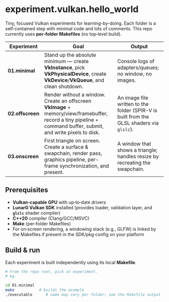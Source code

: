 # experiment.vulkan.hello\_world

Tiny, focused Vulkan experiments for learning-by-doing. Each folder is a 
self‑contained step with minimal code and lots of comments. This repo
currently uses **per‑folder Makefiles** (no top‑level build).

| Experiment       | Goal                                                                                                                                                           | Output                                                                                   |
| ---------------- | -------------------------------------------------------------------------------------------------------------------------------------------------------------- | ---------------------------------------------------------------------------------------- |
| **01.minimal**   | Stand up the absolute minimum — create **VkInstance**, pick **VkPhysicalDevice**, create **VkDevice**/**VkQueue**, and clean shutdown.                         | Console logs of adapters/queues; no window, no images.                                   |
| **02.offscreen** | Render without a window. Create an offscreen **VkImage** + memory/view/framebuffer, record a tiny pipeline + command buffer, submit, and write pixels to disk. | An image file written to the folder (SPIR-V is built from the GLSL shaders via `glslc`). |
| **03.onscreen**  | First triangle on screen. Create a surface & swapchain, render pass, graphics pipeline, per-frame synchronization, and present.                                | A window that shows a triangle; handles resize by recreating the swapchain.              |

## Prerequisites

* **Vulkan‑capable GPU** with up‑to‑date drivers
* **LunarG Vulkan SDK** installed (provides loader, validation layer, and **`glslc`** shader compiler)
* **C++20** compiler (Clang/GCC/MSVC)
* **Make** (per‑folder Makefiles)
* For on‑screen rendering, a windowing stack (e.g., GLFW) is linked by the Makefiles if present in the SDK/pkg‑config on your platform

## Build & run

Each experiment is built independently using its local **Makefile**.

```bash
# From the repo root, pick an experiment.
# eg.

cd 01.minimal
make           # builds the example
./executable      # name may vary per folder; see the Makefile output
```

